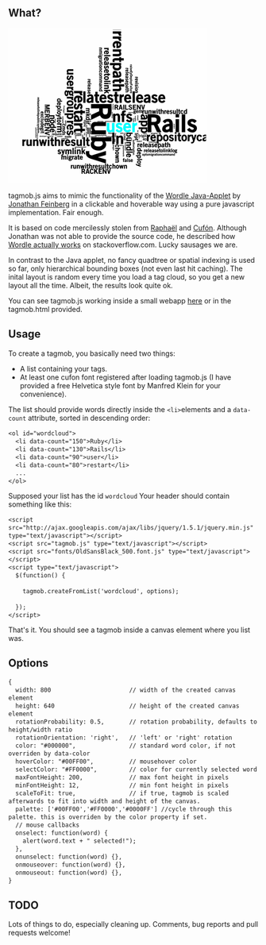 [raphael]: http://raphaeljs.com
[cufon]: http://cufon.shoqolate.com
[wordle]: http://www.wordle.net
[feinberg]: http://www.mrfeinberg.com
[stacko]: http://stackoverflow.com/questions/342687/algorithm-to-implement-something-like-wordle
[heroku]: http://jscloud.heroku.com

## What? ##

![A tagmob in action](http://github.com/defsprite/tagmob/raw/master/screenshot.gif)

tagmob.js aims to mimic the functionality of the [Wordle Java-Applet][wordle] by
[Jonathan Feinberg][feinberg] in a clickable and hoverable way using a pure javascript implementation. Fair enough.

It is based on code mercilessly stolen from [Raphaël][raphael] and [Cufón][cufon].
Although Jonathan was not able to provide the source code, he described how
[Wordle actually works][stacko] on stackoverflow.com. Lucky sausages we are.

In contrast to the Java applet, no fancy quadtree or spatial indexing is used so far, only
hierarchical bounding boxes (not even last hit caching). The inital layout is random every time you load a tag cloud,
so you get a new layout all the time. Albeit, the results look quite ok.

You can see tagmob.js working inside a small webapp [here][heroku] or in the tagmob.html provided.


## Usage ##

To create a tagmob, you basically need two things:

  * A list containing your tags.
  * At least one cufon font registered after loading tagmob.js (I have provided a free Helvetica style font by Manfred Klein for your convenience).

The list should provide words directly inside the `<li>`elements and a `data-count` attribute, sorted in descending order:

    <ol id="wordcloud">
      <li data-count="150">Ruby</li>
      <li data-count="130">Rails</li>
      <li data-count="90">user</li>
      <li data-count="80">restart</li>
      ...
    </ol>

Supposed your list has the id `wordcloud` Your header should contain something like this:

    <script src="http://ajax.googleapis.com/ajax/libs/jquery/1.5.1/jquery.min.js" type="text/javascript"></script>
    <script src="tagmob.js" type="text/javascript"></script>
    <script src="fonts/OldSansBlack_500.font.js" type="text/javascript"></script>
    <script type="text/javascript">
      $(function() {

        tagmob.createFromList('wordcloud', options);

      });
    </script>

That's it. You should see a tagmob inside a canvas element where you list was.

## Options ##
    {
      width: 800                      // width of the created canvas element
      height: 640                     // height of the created canvas element
      rotationProbability: 0.5,       // rotation probability, defaults to height/width ratio
      rotationOrientation: 'right',   // 'left' or 'right' rotation
      color: "#000000",               // standard word color, if not overriden by data-color
      hoverColor: "#00FF00",          // mousehover color
      selectColor: "#FF0000",         // color for currently selected word
      maxFontHeight: 200,             // max font height in pixels
      minFontHeight: 12,              // min font height in pixels
      scaleToFit: true,               // if true, tagmob is scaled afterwards to fit into width and height of the canvas.
      palette: ['#00FF00','#FF0000','#0000FF'] //cycle through this palette. this is overriden by the color property if set.
      // mouse callbacks
      onselect: function(word) {
        alert(word.text + " selected!");
      },
      onunselect: function(word) {},
      onmouseover: function(word) {},
      onmouseout: function(word) {},
    }


## TODO ##

Lots of things to do, especially cleaning up. Comments, bug reports and pull requests welcome!

